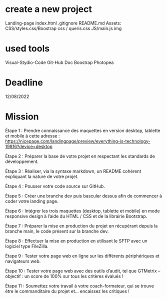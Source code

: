 # create a new project

Landing-page
index.html
.gitignore
README.md
Assets:
CSS/styles.css/Boostrap css / queris.css
JS/main.js
img

# used tools

Visual-Stydio-Code
Git-Hub
Doc Boostrap
Photopea



# Deadline

12/08/2022


# Mission

Étape 1 : Prendre connaissance des maquettes en version desktop, tablette et
mobile à cette adresse : https://nicepage.com/landingpage/preview/everything-is-technology-19816?device=desktop

Étape 2 : Préparer la base de votre projet en respectant les standards de
développement.

Étape 3 : Réaliser, via la syntaxe markdown, un README cohérent expliquant
la nature de votre projet.

Étape 4 : Pousser votre code source sur GitHub.

Étape 5 : Créer une branche dev puis
basculer dessus afin de commencer à coder
votre landing page.

Étape 6 : Intégrer les trois maquettes
(desktop, tablette et mobile) en mode
responsive design à l’aide du HTML / CSS et
de la librairie Bootstrap.

Étape 7 : Préparer la mise en
production du projet en récupérant
depuis la branche main, le code
présent sur la branche dev.

Étape 8 : Effectuer la mise en
production en utilisant le SFTP avec
un logiciel type FileZilla.

Étape 9 : Tester votre page web en
ligne sur les différents
périphériques et navigateurs web.

Étape 10 : Tester votre page web
avec des outils d’audit, tel que
GTMetrix – objectif : un score de
100% sur tous les critères évalués !

Étape 11 : Soumettez votre travail à
votre coach-formateur, qui se trouve
être le commanditaire du projet et…
encaissez les critiques !
